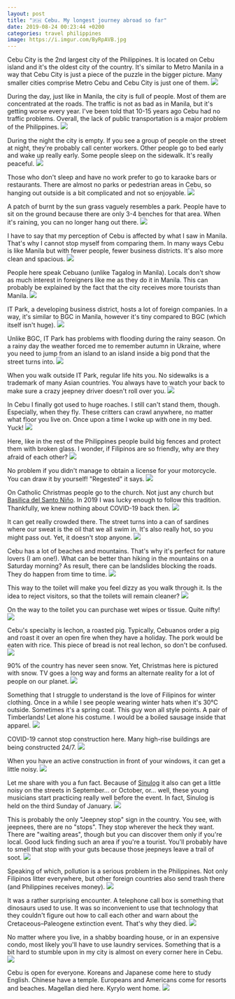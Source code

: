 ```yaml
---
layout: post
title: "🇵🇭 Cebu. My longest journey abroad so far"
date: 2019-08-24 00:23:44 +0200
categories: travel philippines
image: https://i.imgur.com/ByRpAVB.jpg
---
```


Cebu City is the 2nd largest city of the Philippines. It is located on Cebu
island and it's the oldest city of the country. It's similar to Metro Manila in
a way that Cebu City is just a piece of the puzzle in the bigger picture. Many
smaller cities comprise Metro Cebu and Cebu City is just one of them.
<img src="https://i.imgur.com/ByRpAVB.jpg" loading="lazy">

During the day, just like in Manila, the city is full of people. Most of them
are concentrated at the roads. The traffic is not as bad as in Manila, but it's
getting worse every year. I've been told that 10-15 years ago Cebu had no
traffic problems. Overall, the lack of public transportation is a major problem
of the Philippines.
<img src="https://i.imgur.com/eWlPPDS.jpg" loading="lazy"/>

During the night the city is empty. If you see a group of people on the street
at night, they're probably call center workers. Other people go to bed early and
wake up really early. Some people sleep on the sidewalk. It's really peaceful.
<img src="https://i.imgur.com/5nb83IS.jpg" loading="lazy"/>

Those who don't sleep and have no work prefer to go to karaoke bars or
restaurants. There are almost no parks or pedestrian areas in Cebu, so hanging
out outside is a bit complicated and not so enjoyable.
<img src="https://i.imgur.com/EB9ZMav.jpg" loading="lazy"/>

A patch of burnt by the sun grass vaguely resembles a park. People have to sit
on the ground because there are only 3-4 benches for that area. When it's
raining, you can no longer hang out there.
<img src="https://i.imgur.com/Er4eu9u.jpg" loading="lazy"/>

I have to say that my perception of Cebu is affected by what I saw in
Manila. That's why I cannot stop myself from comparing them. In many ways Cebu
is like Manila but with fewer people, fewer business districts. It's also more
clean and spacious.
<img src="https://i.imgur.com/H4soVvP.jpg" loading="lazy"/>

People here speak Cebuano (unlike Tagalog in Manila). Locals don't show as much
interest in foreigners like me as they do it in Manila. This can probably be
explained by the fact that the city receives more tourists than Manila.
<img src="https://i.imgur.com/agjZ8D6.jpg" loading="lazy"/>

IT Park, a developing business district, hosts a lot of foreign companies. In a
way, it's similar to BGC in Manila, however it's tiny compared to BGC (which
itself isn't huge).
<img src="https://i.imgur.com/8tSAkzV.jpg" loading="lazy"/>

Unlike BGC, IT Park has problems with flooding during the rainy season. On a
rainy day the weather forced me to remember autumn in Ukraine, where you need to
jump from an island to an island inside a big pond that the street turns into.
<img src="https://i.imgur.com/YmbIYIV.jpg" loading="lazy"/>

When you walk outside IT Park, regular life hits you. No sidewalks is a
trademark of many Asian countries. You always have to watch your back to make
sure a crazy jeepney driver doesn't roll over you.
<img src="https://i.imgur.com/8Y76aFW.jpg" loading="lazy"/>

In Cebu I finally got used to huge roaches. I still can't stand them,
though. Especially, when they fly. These critters can crawl anywhere, no matter
what floor you live on. Once upon a time I woke up with one in my bed. Yuck!
<img src="https://i.imgur.com/9bdeSwm.jpg" loading="lazy"/>

Here, like in the rest of the Philippines people build big fences and protect
them with broken glass. I wonder, if Filipinos are so friendly, why are they
afraid of each other?
<img src="https://i.imgur.com/3kIzJhn.jpg" loading="lazy"/>

No problem if you didn't manage to obtain a license for your motorcycle. You can
draw it by yourself! "Regested" it says.
<img src="https://i.imgur.com/BeLu4Z4.jpg" loading="lazy"/>

On Catholic Christmas people go to the church. Not just any church but [Basilica
del Santo Niño](https://en.wikipedia.org/wiki/Basilica_del_Santo_Niño). In 2019
I was lucky enough to follow this tradition. Thankfully, we knew nothing about
COVID-19 back then.
<img src="https://i.imgur.com/qyeivJx.jpg" loading="lazy"/>

It can get really crowded there. The street turns into a can of sardines where
our sweat is the oil that we all swim in. It's also really hot, so you might
pass out. Yet, it doesn't stop anyone.
<img src="https://i.imgur.com/I3LVyDH.jpg" loading="lazy"/>

Cebu has a lot of beaches and mountains. That's why it's perfect for nature
lovers (I am one!). What can be better than hiking in the mountains on a
Saturday morning? As result, there can be landslides blocking the roads. They do
happen from time to time.
<img src="https://i.imgur.com/N0ihagX.jpg" loading="lazy"/>

This way to the toilet will make you feel dizzy as you walk through it. Is the
idea to reject visitors, so that the toilets will remain cleaner?
<img src="https://i.imgur.com/0vTwkQf.jpg" loading="lazy"/>

On the way to the toilet you can purchase wet wipes or tissue. Quite nifty!
<img src="https://i.imgur.com/fITeEsS.jpg" loading="lazy"/>

Cebu's specialty is lechon, a roasted pig. Typically, Cebuanos order a pig and
roast it over an open fire when they have a holiday. The pork would be eaten
with rice. This piece of bread is not real lechon, so don't be confused.
<img src="https://i.imgur.com/gHU4X6z.jpg" loading="lazy"/>

90% of the country has never seen snow. Yet, Christmas here is pictured with
snow. TV goes a long way and forms an alternate reality for a lot of people on
our planet.
<img src="https://i.imgur.com/KXfAOTy.jpg" loading="lazy"/>

Something that I struggle to understand is the love of Filipinos for winter
clothing. Once in a while I see people wearing winter hats when it's 30°C
outside. Sometimes it's a spring coat. This guy won all style points. A pair of
Timberlands! Let alone his costume. I would be a boiled sausage inside that
apparel.
<img src="https://i.imgur.com/fOws44y.jpg" loading="lazy"/>

COVID-19 cannot stop construction here. Many high-rise buildings are being
constructed 24/7.
<img src="https://i.imgur.com/EAAgC90.jpg" loading="lazy"/>

When you have an active construction in front of your windows, it can get a
little noisy.
<img src="https://i.imgur.com/Uch8EGu.jpg" loading="lazy"/>

Let me share with you a fun fact. Because of
[Sinulog](https://en.wikipedia.org/wiki/Sinulog) it also can get a little noisy
on the streets in September... or October, or... well, these young musicians
start practicing really well before the event. In fact, Sinulog is held on the
third Sunday of January.
<img src="https://i.imgur.com/C7Nxdv3.jpg" loading="lazy"/>

This is probably the only "Jeepney stop" sign in the country. You see, with
jeepnees, there are no "stops". They stop wherever the heck they want. There are
"waiting areas", though but you can discover them only if you're local. Good
luck finding such an area if you're a tourist. You'll probably have to smell
that stop with your guts because those jeepneys leave a trail of soot.
<img src="https://i.imgur.com/Hf1UQdZ.jpg" loading="lazy"/>

Speaking of which, pollution is a serious problem in the Philippines. Not only
Filipinos litter everywhere, but other foreign countries also send trash there
(and Philippines receives money).
<img src="https://i.imgur.com/goxVREI.jpg" loading="lazy"/>

It was a rather surprising encounter. A telephone call box is something that
dinosaurs used to use. It was so inconvenient to use that technology that they
couldn't figure out how to call each other and warn about the
Cretaceous–Paleogene extinction event. That's why they died.
<img src="https://i.imgur.com/jEJb6g7.jpg" loading="lazy"/>

No matter where you live, in a shabby boarding house, or in an expensive condo,
most likely you'll have to use laundry services. Something that is a bit hard to
stumble upon in my city is almost on every corner here in Cebu.
<img src="https://i.imgur.com/euDwWIa.jpg" loading="lazy"/>

Cebu is open for everyone. Koreans and Japanese come here to study English.
Chinese have a temple. Europeans and Americans come for resorts and
beaches. Magellan died here. Kyrylo went home.
<img src="https://i.imgur.com/J9mCzGt.jpg" loading="lazy"/>
